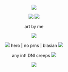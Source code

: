<p align="center">
  <img src="https://github.com/user-attachments/assets/1430cb22-d8ec-43aa-b87f-024a4b184024" />
</p>
<p align="center">
  <img src="https://komarev.com/ghpvc/?username=smtiva&color=66CCFF" /> <img src="https://github.com/user-attachments/assets/d452a960-aa2d-4c31-9793-6170c5ba8045"/>
</p>
<p align="center">
 art by me
</p>
</p>
<p align="center">
  <img src="https://github.com/user-attachments/assets/7ed07675-57d4-483b-a2f6-10cd6b32a8b2" />
</p>
<p align="center">
 <img src="https://github.com/user-attachments/assets/2a52dc0f-4376-440c-8680-976774a7cc1e"/> hero | no prns | blasian  <img src="https://github.com/user-attachments/assets/2a52dc0f-4376-440c-8680-976774a7cc1e"/>


</p>
<p align="center">
any int! DNI creeps
<img src="https://github.com/user-attachments/assets/e10ed1a3-4d97-4df3-9164-910ec0b91e2f"/>

</p>
<p align="center">
  <img src="https://github.com/user-attachments/assets/7d2c1b09-e6e3-4c9c-9dc7-8fd1a30ab537" />
</p>
